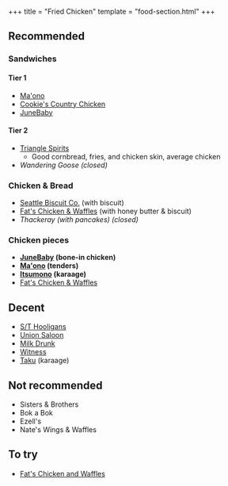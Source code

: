 +++
title = "Fried Chicken"
template = "food-section.html"
+++

## Recommended
### Sandwiches
#### Tier 1
- [Ma'ono](https://www.maonoseattle.com/)
- [Cookie's Country Chicken](https://www.cookiescountrychicken.com/)
- [JuneBaby](https://www.junebabyseattle.com/)

#### Tier 2
- [Triangle Spirits](https://www.trianglefremont.com/)
    - Good cornbread, fries, and chicken skin, average chicken
- _Wandering Goose (closed)_

### Chicken & Bread
- [Seattle Biscuit Co.](https://seattlebiscuitcompany.com/) (with biscuit)
- [Fat's Chicken & Waffles](https://fatschickenandwaffles.com/) (with honey butter & biscuit)
- _Thackeray (with pancakes) (closed)_

### Chicken pieces
- **[JuneBaby](https://www.junebabyseattle.com/) (bone-in chicken)**
- **[Ma'ono](https://www.maonoseattle.com/) (tenders)**
- **[Itsumono](https://itsumonoseattle.wixsite.com/home) (karaage)**
- [Fat's Chicken & Waffles](https://fatschickenandwaffles.com/)

## Decent
- [S/T Hooligans](https://www.sthooligans.com/)
- [Union Saloon](https://www.unionsaloonseattle.com/)
- [Milk Drunk](https://www.themilkdrunk.com/)
- [Witness](https://witnessbar.com/)
- [Taku](https://www.takuseattle.com/) (karaage)

## Not recommended
- Sisters & Brothers
- Bok a Bok
- Ezell's
- Nate's Wings & Waffles

## To try
- [Fat's Chicken and Waffles](https://fatschickenandwaffles.com/)
